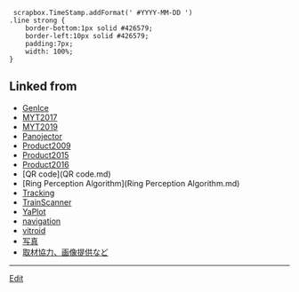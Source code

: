 ---
---
     scrapbox.TimeStamp.addFormat(' #YYYY-MM-DD ')
    .line strong {
        border-bottom:1px solid #426579;
        border-left:10px solid #426579;
        padding:7px;
        width: 100%;
    }
## Linked from

* [GenIce](GenIce.md)
* [MYT2017](MYT2017.md)
* [MYT2019](MYT2019.md)
* [Panojector](Panojector.md)
* [Product2009](Product2009.md)
* [Product2015](Product2015.md)
* [Product2016](Product2016.md)
* [QR code](QR code.md)
* [Ring Perception Algorithm](Ring Perception Algorithm.md)
* [Tracking](Tracking.md)
* [TrainScanner](TrainScanner.md)
* [YaPlot](YaPlot.md)
* [navigation](navigation.md)
* [vitroid](vitroid.md)
* [写真](写真.md)
* [取材協力、画像提供など](取材協力、画像提供など.md)


----
[Edit](https://github.com/vitroid/vitroid.github.io/edit/master/MD/vitroid.md)
